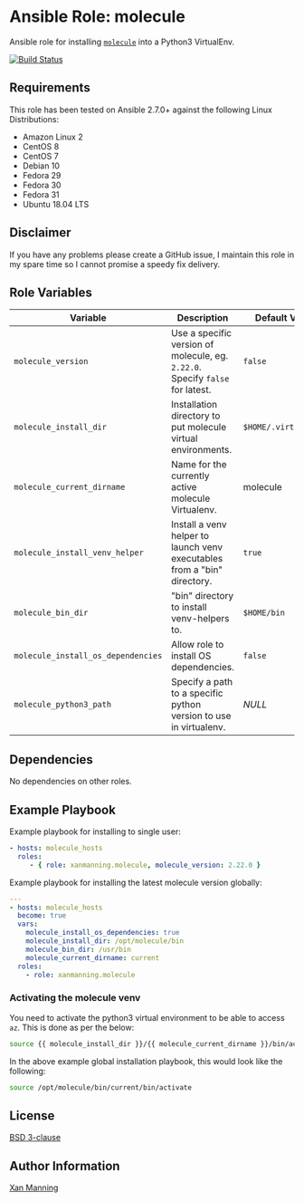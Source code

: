 # Ansible Role: molecule

Ansible role for installing [`molecule`](https://molecule.readthedocs.io/) into a Python3 VirtualEnv.

[![Build Status](https://www.travis-ci.org/PyratLabs/ansible-role-molecule.svg?branch=master)](https://www.travis-ci.org/PyratLabs/ansible-role-molecule)

## Requirements

This role has been tested on Ansible 2.7.0+ against the following Linux Distributions:

  - Amazon Linux 2
  - CentOS 8
  - CentOS 7
  - Debian 10
  - Fedora 29
  - Fedora 30
  - Fedora 31
  - Ubuntu 18.04 LTS

## Disclaimer

If you have any problems please create a GitHub issue, I maintain this role in
my spare time so I cannot promise a speedy fix delivery.

## Role Variables


| Variable                           | Description                                                                   | Default Value        |
|------------------------------------|-------------------------------------------------------------------------------|----------------------|
| `molecule_version`                 | Use a specific version of molecule, eg. `2.22.0`. Specify `false` for latest. | `false`              |
| `molecule_install_dir`             | Installation directory to put molecule virtual environments.                  | `$HOME/.virtualenvs` |
| `molecule_current_dirname`         | Name for the currently active molecule Virtualenv.                            | molecule             |
| `molecule_install_venv_helper`     | Install a venv helper to launch venv executables from a "bin" directory.      | `true`               |
| `molecule_bin_dir`                 | "bin" directory to install venv-helpers to.                                   | `$HOME/bin`          |
| `molecule_install_os_dependencies` | Allow role to install OS dependencies.                                        | `false`              |
| `molecule_python3_path`            | Specify a path to a specific python version to use in virtualenv.             | _NULL_               |

## Dependencies

No dependencies on other roles.

## Example Playbook

Example playbook for installing to single user:

```yaml
- hosts: molecule_hosts
  roles:
     - { role: xanmanning.molecule, molecule_version: 2.22.0 }
```

Example playbook for installing the latest molecule version globally:

```yaml
---
- hosts: molecule_hosts
  become: true
  vars:
    molecule_install_os_dependencies: true
    molecule_install_dir: /opt/molecule/bin
    molecule_bin_dir: /usr/bin
    molecule_current_dirname: current
  roles:
    - role: xanmanning.molecule
```

### Activating the molecule venv

You need to activate the python3 virtual environment to be able to access `az`.
This is done as per the below:

```bash
source {{ molecule_install_dir }}/{{ molecule_current_dirname }}/bin/activate
```

In the above example global installation playbook, this would look like the
following:

```bash
source /opt/molecule/bin/current/bin/activate
```

## License

[BSD 3-clause](LICENSE.txt)

## Author Information

[Xan Manning](https://xanmanning.co.uk/)
